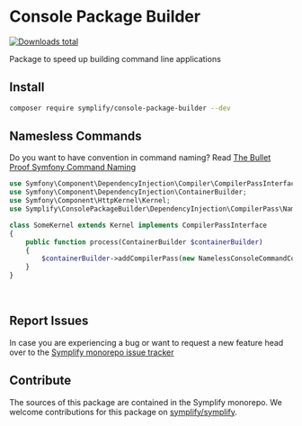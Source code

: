 # Console Package Builder

[![Downloads total](https://img.shields.io/packagist/dt/symplify/console-package-builder.svg?style=flat-square)](https://packagist.org/packages/symplify/console-package-builder/stats)

Package to speed up building command line applications

## Install

```bash
composer require symplify/console-package-builder --dev
```

## Namesless Commands

Do you want to have convention in command naming? Read [The Bullet Proof Symfony Command Naming](https://tomasvotruba.com/blog/2020/10/26/the-bullet-proof-symfony-command-naming/)

```php
use Symfony\Component\DependencyInjection\Compiler\CompilerPassInterface;
use Symfony\Component\DependencyInjection\ContainerBuilder;
use Symfony\Component\HttpKernel\Kernel;
use Symplify\ConsolePackageBuilder\DependencyInjection\CompilerPass\NamelessConsoleCommandCompilerPass;

class SomeKernel extends Kernel implements CompilerPassInterface
{
    public function process(ContainerBuilder $containerBuilder)
    {
        $containerBuilder->addCompilerPass(new NamelessConsoleCommandCompilerPass());
    }
}
```

<br>

## Report Issues

In case you are experiencing a bug or want to request a new feature head over to the [Symplify monorepo issue tracker](https://github.com/symplify/symplify/issues)

## Contribute

The sources of this package are contained in the Symplify monorepo. We welcome contributions for this package on [symplify/symplify](https://github.com/symplify/symplify).

